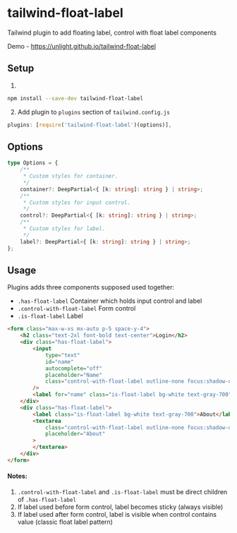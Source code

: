 # tailwind-float-label

Tailwind plugin to add floating label, control with float label components

Demo - https://unlight.github.io/tailwind-float-label

## Setup

1.

```sh
npm install --save-dev tailwind-float-label
```

2.  Add plugin to `plugins` section of `tailwind.config.js`

```js
plugins: [require('tailwind-float-label')(options)],
```

## Options

```ts
type Options = {
    /**
     * Custom styles for container.
     */
    container?: DeepPartial<{ [k: string]: string } | string>;
    /**
     * Custom styles for input control.
     */
    control?: DeepPartial<{ [k: string]: string } | string>;
    /**
     * Custom styles for label.
     */
    label?: DeepPartial<{ [k: string]: string } | string>;
};
```

## Usage

Plugins adds three components supposed used together:

-   `.has-float-label` Container which holds input control and label
-   `.control-with-float-label` Form control
-   `.is-float-label` Label

```html
<form class="max-w-xs mx-auto p-5 space-y-4">
    <h2 class="text-2xl font-bold text-center">Login</h2>
    <div class="has-float-label">
        <input
            type="text"
            id="name"
            autocomplete="off"
            placeholder="Name"
            class="control-with-float-label outline-none focus:shadow-outline border w-full px-1"
        />
        <label for="name" class="is-float-label bg-white text-gray-700">Name</label>
    </div>
    <div class="has-float-label">
        <label class="is-float-label bg-white text-gray-700">About</label>
        <textarea
            class="control-with-float-label outline-none focus:shadow-outline border w-full px-1"
            placeholder="About"
        >
        </textarea>
    </div>
</form>
```

#### Notes:

1. `.control-with-float-label` and `.is-float-label`
   must be direct children of `.has-float-label`
2. If label used before form control, label becomes sticky (always visible)
3. If label used after form control, label is visible when control contains value
   (classic float label pattern)

